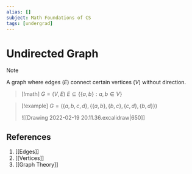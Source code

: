 ```yaml
---
alias: []
subject: Math Foundations of CS
tags: [undergrad]
---
```

# Undirected Graph
> [!note]
> A graph where edges ($E$) connect certain vertices ($V$) without direction.

> [!math]
> $G = (V,E)$
> $E \subseteq \{\{a,b\}: a,b \in V\}$

> [!example] 
> $G = (\{a,b,c,d\}, \{\{a,b\},\{b,c\},\{c,d\},\{b,d\}\})$
> 
> ![[Drawing 2022-02-19 20.11.36.excalidraw|650]]

## References
1. [[Edges]]
2. [[Vertices]]
3. [[Graph Theory]]